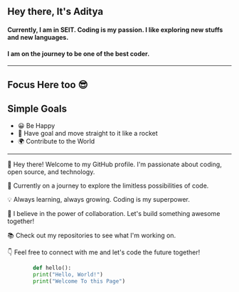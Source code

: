 ## Hey there, It's Aditya

#### Currently, I am in SEIT. Coding is my passion. I like exploring new stuffs and new languages. 
#### I am on the journey to be one of the best coder.

---

## Focus Here too  😎

## Simple Goals

- 😀 Be Happy
- 🚀 Have goal and move straight to it like a rocket
- 🌍 Contribute to the World

---


👋 Hey there! Welcome to my GitHub profile.
I'm passionate about coding, open source, and technology.

🚀 Currently on a journey to explore the limitless possibilities of code.

💡 Always learning, always growing. Coding is my superpower.

🌱 I believe in the power of collaboration. Let's build something awesome together!

📚 Check out my repositories to see what I'm working on.

👇 Feel free to connect with me and let's code the future together!


<!-- Keep coding, stay curious! -->


```python
        def hello():
        print("Hello, World!")
        print("Welcome To this Page")



